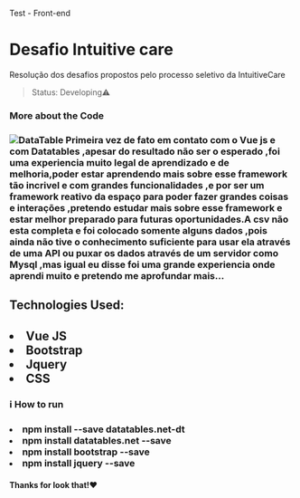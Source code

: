 
Test - Front-end

<h1>Desafio Intuitive care</h1>
Resolução dos desafios propostos pelo processo seletivo da IntuitiveCare

>Status: Developing⚠️

<h3> More about the Code<h3>

<img src="https://media.discordapp.net/attachments/914344565073412126/980898012794593320/datatable.JPG?width=1354&height=676"
     alt="DataTable">
Primeira vez de fato em contato com o Vue js e com Datatables ,apesar do resultado não ser o esperado ,foi uma experiencia muito legal de aprendizado e de melhoria,poder estar aprendendo mais sobre esse framework tão incrivel e com grandes funcionalidades ,e por ser um framework reativo da espaço para poder fazer grandes coisas e interações ,pretendo estudar mais sobre esse framework e estar melhor preparado para futuras oportunidades.A csv não esta completa  e foi colocado somente alguns dados ,pois ainda não tive o conhecimento suficiente para usar ela através de uma API ou puxar os dados através de um servidor como Mysql ,mas igual eu disse foi uma grande experiencia onde aprendi muito e pretendo me aprofundar mais...
<h2>Technologies Used:<h2>
 <li>Vue JS</li></li></li></li>
 <li>Bootstrap</li>
 <li>Jquery </li>
  <li>CSS </li>
 
  
 <h3> ℹ️ How to run<h3>
<li>npm install --save datatables.net-dt</li>
 <li>npm install datatables.net --save</li>
 <li>npm install bootstrap --save</li>
 <li>npm install jquery --save</li>

  <h4> Thanks for look that!❤️</h4>
